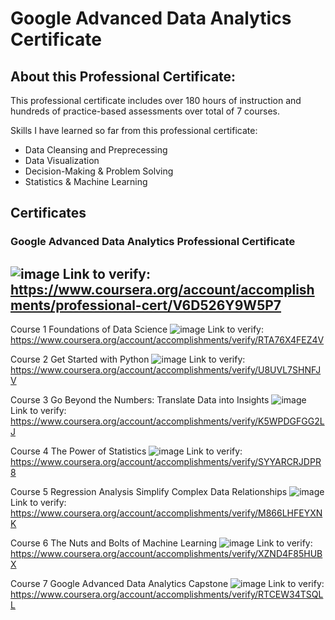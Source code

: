 # Google Advanced Data Analytics Certificate

## About this Professional Certificate:
This professional certificate includes over 180 hours of instruction and hundreds of practice-based assessments over total of 7 courses. 

Skills I have learned so far from this professional certificate:
- Data Cleansing and Preprecessing
- Data Visualization 
- Decision-Making & Problem Solving
- Statistics & Machine Learning

## Certificates

### Google Advanced Data Analytics Professional Certificate

![image](https://github.com/tienngm2049/Google-Advanced-Data-Analytics-Certificate/assets/131929681/172f0017-42db-495b-bfdc-1f11b559aa0d)
Link to verify: https://www.coursera.org/account/accomplishments/professional-cert/V6D526Y9W5P7
---------------------------------
Course 1 Foundations of Data Science
![image](https://github.com/tienngm2049/Google-Advanced-Data-Analytics-Certificate/assets/131929681/816473e7-6459-4ac7-b265-4be4790b6a32)
Link to verify: https://www.coursera.org/account/accomplishments/verify/RTA76X4FEZ4V

Course 2 Get Started with Python
![image](https://github.com/tienngm2049/Google-Advanced-Data-Analytics-Certificate/assets/131929681/4ff82607-a4df-4331-a1e6-6846f9091e9e)
Link to verify: https://www.coursera.org/account/accomplishments/verify/U8UVL7SHNFJV

Course 3 Go Beyond the Numbers: Translate Data into Insights
![image](https://github.com/tienngm2049/Google-Advanced-Data-Analytics-Certificate/assets/131929681/0d30b6a3-6115-4c61-80e9-0eb67c4676f1)
Link to verify: https://www.coursera.org/account/accomplishments/verify/K5WPDGFGG2LJ

Course 4 The Power of Statistics
![image](https://github.com/tienngm2049/Google-Advanced-Data-Analytics-Certificate/assets/131929681/4c7e7ca3-d130-4559-8b2f-c6791bd9844e)
Link to verify: https://www.coursera.org/account/accomplishments/verify/SYYARCRJDPR8

Course 5 Regression Analysis Simplify Complex Data Relationships
![image](https://github.com/tienngm2049/Google-Advanced-Data-Analytics-Certificate/assets/131929681/add83144-08cd-4c0f-8a32-59aa11a82ae9)
Link to verify: https://www.coursera.org/account/accomplishments/verify/M866LHFEYXNK

Course 6 The Nuts and Bolts of Machine Learning
![image](https://github.com/tienngm2049/Google-Advanced-Data-Analytics-Certificate/assets/131929681/2d05018d-341c-4ae5-92e7-e0117ac29c12)
Link to verify: https://www.coursera.org/account/accomplishments/verify/XZND4F85HUBX

Course 7 Google Advanced Data Analytics Capstone
![image](https://github.com/tienngm2049/Google-Advanced-Data-Analytics-Certificate/assets/131929681/3d461138-22b6-4b8b-b789-28b7d7ba3b2a)
Link to verify: https://www.coursera.org/account/accomplishments/verify/RTCEW34TSQLL

